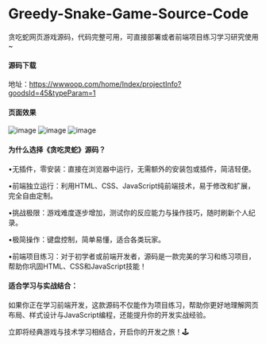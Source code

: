 # Greedy-Snake-Game-Source-Code
贪吃蛇网页游戏源码，代码完整可用，可直接部署或者前端项目练习学习研究使用~
#### 源码下载
地址：https://wwwoop.com/home/Index/projectInfo?goodsId=45&typeParam=1

#### 页面效果
![image](https://github.com/user-attachments/assets/a26ade98-47f0-4eb8-9622-df3aef0dab7d)
![image](https://github.com/user-attachments/assets/9f3ae0f5-e91c-462e-939a-0ef0a2e9fe3b)
![image](https://github.com/user-attachments/assets/1ff7863a-6216-4c48-973e-5eff10191df4)

#### 为什么选择《贪吃灵蛇》源码？

•无插件，零安装：直接在浏览器中运行，无需额外的安装包或插件，简洁轻便。

•前端独立运行：利用HTML、CSS、JavaScript纯前端技术，易于修改和扩展，完全自由定制。

•挑战极限：游戏难度逐步增加，测试你的反应能力与操作技巧，随时刷新个人纪录。

•极简操作：键盘控制，简单易懂，适合各类玩家。

•前端项目练习：对于初学者或前端开发者，源码是一款完美的学习和练习项目，帮助你巩固HTML、CSS和JavaScript技能！

 #### 适合学习与实战结合：

如果你正在学习前端开发，这款源码不仅能作为项目练习，帮助你更好地理解网页布局、样式设计与JavaScript编程，还能提升你的开发实战经验。

立即将经典游戏与技术学习相结合，开启你的开发之旅！🕹️
